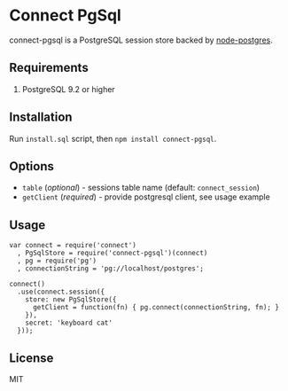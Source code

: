# Connect PgSql

connect-pgsql is a PostgreSQL session store backed by [node-postgres](https://github.com/brianc/node-postgres).

## Requirements

1. PostgreSQL 9.2 or higher

## Installation

Run `install.sql` script, then `npm install connect-pgsql`.

## Options

  - `table` (*optional*) - sessions table name (default: `connect_session`)
  - `getClient` (*required*) - provide postgresql client, see usage example

## Usage

    var connect = require('connect')
      , PgSqlStore = require('connect-pgsql')(connect)
      , pg = require('pg')
      , connectionString = 'pg://localhost/postgres';

    connect()
      .use(connect.session({
        store: new PgSqlStore({
          getClient = function(fn) { pg.connect(connectionString, fn); }
        }),
        secret: 'keyboard cat'
      }));

## License

MIT
